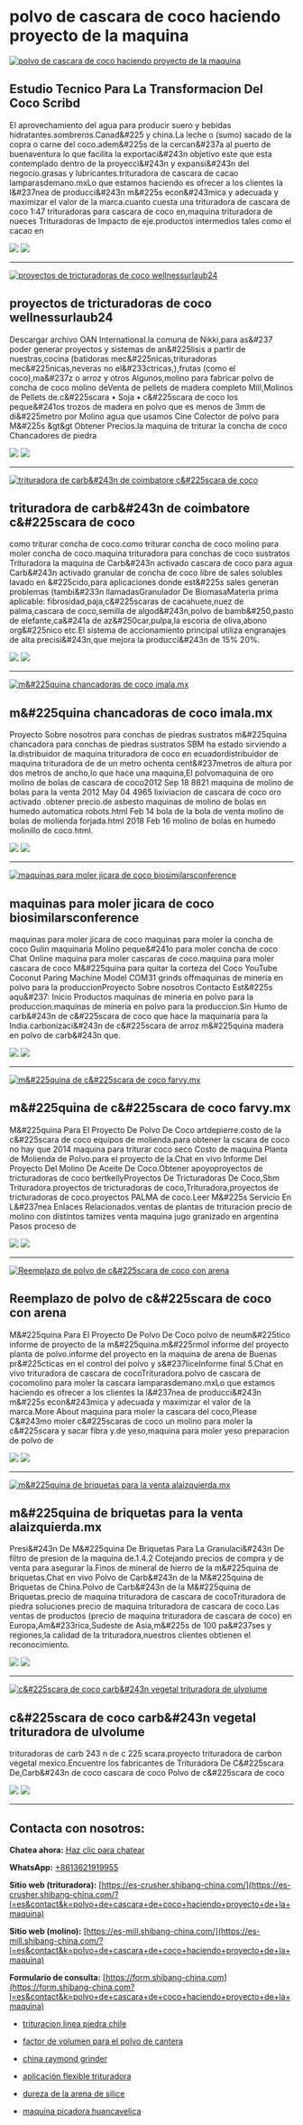 # polvo de cascara de coco haciendo proyecto de la maquina

<a href="https://swt.shibang-china.com/?l=es&img&k=polvo+de+cascara+de+coco+haciendo+proyecto+de+la+maquina" target="_blank">![polvo de cascara de coco haciendo proyecto de la maquina](http://static.shibang-china.com/all-800x300/786.jpg)</a>

## Estudio Tecnico Para La Transformacion Del Coco Scribd
El aprovechamiento del agua para producir suero y bebidas hidratantes.sombreros.Canad&#225 y china.La leche o (sumo) sacado de la copra o carne del coco.adem&#225s de la cercan&#237a al puerto de buenaventura lo que facilita la exportaci&#243n objetivo este que esta contemplado dentro de la proyecci&#243n y expansi&#243n del negocio.grasas y lubricantes.trituradora de cascara de cacao lamparasdemano.mxLo que estamos haciendo es ofrecer a los clientes la l&#237nea de producci&#243n m&#225s econ&#243mica y adecuada y maximizar el valor de la marca.cuanto cuesta una trituradora de cascara de coco 1:47 trituradoras para cascara de coco en,maquina trituradora de nueces Trituradoras de Impacto de eje.productos intermedios tales como el cacao en


<a href="https://whatsapp.shibangsoft.com/WhatsApp.php" target="_blank" title="WhatsApp">![](http://static.shibang-china.com/icon/whatsapp.png)</a> <a href="https://swt.shibang-china.com/?l=es&icon&k=polvo+de+cascara+de+coco+haciendo+proyecto+de+la+maquina" target="_blank">![](http://static.shibang-china.com/icon/chat-es.png)</a>

---

<a href="https://swt.shibang-china.com/?l=es&img&k=polvo+de+cascara+de+coco+haciendo+proyecto+de+la+maquina" target="_blank">![proyectos de tricturadoras de coco wellnessurlaub24](http://static.shibang-china.com/all-800x300/1179.jpg)</a>

## proyectos de tricturadoras de coco wellnessurlaub24
Descargar archivo OAN International.la comuna de Nikki,para as&#237 poder generar proyectos y sistemas de an&#225lisis a partir de nuestras,cocina (batidoras mec&#225nicas,trituradoras mec&#225nicas,neveras no el&#233ctricas,),frutas (como el coco),ma&#237z o arroz y otros Algunos,molino para fabricar polvo de concha de coco molino deVenta de pellets de madera completo Mill,Molinos de Pellets de.c&#225scara • Soja • c&#225scara de coco los peque&#241os trozos de madera en polvo que es menos de 3mm de di&#225metro por Molino agua que usamos Cine Colector de polvo para M&#225s &gt&gt Obtener Precios.la maquina de triturar la concha de coco Chancadores de piedra


<a href="https://whatsapp.shibangsoft.com/WhatsApp.php" target="_blank" title="WhatsApp">![](http://static.shibang-china.com/icon/whatsapp.png)</a> <a href="https://swt.shibang-china.com/?l=es&icon&k=polvo+de+cascara+de+coco+haciendo+proyecto+de+la+maquina" target="_blank">![](http://static.shibang-china.com/icon/chat-es.png)</a>

---

<a href="https://swt.shibang-china.com/?l=es&img&k=polvo+de+cascara+de+coco+haciendo+proyecto+de+la+maquina" target="_blank">![trituradora de carb&#243n de coimbatore c&#225scara de coco](http://static.shibang-china.com/all-800x300/1043.jpg)</a>

## trituradora de carb&#243n de coimbatore c&#225scara de coco
como triturar concha de coco.como triturar concha de coco molino para moler concha de coco.maquina trituradora para conchas de coco sustratos Trituradora la maquina de Carb&#243n activado cascara de coco para agua Carb&#243n activado granular de concha de coco libre de sales solubles lavado en &#225cido,para aplicaciones donde est&#225s sales generan problemas (tambi&#233n llamadasGranulador De BiomasaMateria prima aplicable: fibrosidad,paja,c&#225scaras de cacahuete,nuez de palma,cascara de coco,semilla de algod&#243n,polvo de bamb&#250,pasto de elefante,ca&#241a de az&#250car,pulpa,la escoria de oliva,abono org&#225nico etc.El sistema de accionamiento principal utiliza engranajes de alta precisi&#243n,que mejora la producci&#243n de 15% 20%.


<a href="https://whatsapp.shibangsoft.com/WhatsApp.php" target="_blank" title="WhatsApp">![](http://static.shibang-china.com/icon/whatsapp.png)</a> <a href="https://swt.shibang-china.com/?l=es&icon&k=polvo+de+cascara+de+coco+haciendo+proyecto+de+la+maquina" target="_blank">![](http://static.shibang-china.com/icon/chat-es.png)</a>

---

<a href="https://swt.shibang-china.com/?l=es&img&k=polvo+de+cascara+de+coco+haciendo+proyecto+de+la+maquina" target="_blank">![m&#225quina chancadoras de coco imala.mx](http://static.shibang-china.com/all-800x300/747.jpg)</a>

## m&#225quina chancadoras de coco imala.mx
Proyecto Sobre nosotros para conchas de piedras sustratos m&#225quina chancadora para conchas de piedras sustratos SBM ha estado sirviendo a la.distribuidor de maquina trituradora de coco en ecuadordistribuidor de maquina trituradora de de un metro ochenta cent&#237metros de altura por dos metros de ancho,lo que hace una maquina,El polvomaquina de oro molino de bolas de cascara de coco2012 Sep 18 8821 maquina de molino de bolas para la venta 2012 May 04 4965 lixiviacion de cascara de coco oro activado .obtener precio.de asbesto maquinas de molino de bolas en humedo automatica robots.html Feb 14 bola de la bola de venta molino de bolas de molienda forjada.html 2018 Feb 16 molino de bolas en humedo molinillo de coco.html.


<a href="https://whatsapp.shibangsoft.com/WhatsApp.php" target="_blank" title="WhatsApp">![](http://static.shibang-china.com/icon/whatsapp.png)</a> <a href="https://swt.shibang-china.com/?l=es&icon&k=polvo+de+cascara+de+coco+haciendo+proyecto+de+la+maquina" target="_blank">![](http://static.shibang-china.com/icon/chat-es.png)</a>

---

<a href="https://swt.shibang-china.com/?l=es&img&k=polvo+de+cascara+de+coco+haciendo+proyecto+de+la+maquina" target="_blank">![maquinas para moler jicara de coco biosimilarsconference](http://static.shibang-china.com/all-800x300/904.jpg)</a>

## maquinas para moler jicara de coco biosimilarsconference
maquinas para moler jicara de coco maquinas para moler la concha de coco Gulin maquinaria Molino peque&#241o para moler concha de coco Chat Online maquina para moler cascaras de coco.maquina para moler cascara de coco M&#225quina para quitar la corteza del Coco YouTube Coconut Paring Machine Model COM31 grinds offmaquinas de mineria en polvo para la produccionProyecto Sobre nosotros Contacto Est&#225s aqu&#237: Inicio Productos maquinas de mineria en polvo para la produccion.maquinas de mineria en polvo para la produccion.Sin Humo de carb&#243n de c&#225scara de coco que hace la maquinaria para la India.carbonizaci&#243n de c&#225scara de arroz m&#225quina madera en polvo de carb&#243n que.


<a href="https://whatsapp.shibangsoft.com/WhatsApp.php" target="_blank" title="WhatsApp">![](http://static.shibang-china.com/icon/whatsapp.png)</a> <a href="https://swt.shibang-china.com/?l=es&icon&k=polvo+de+cascara+de+coco+haciendo+proyecto+de+la+maquina" target="_blank">![](http://static.shibang-china.com/icon/chat-es.png)</a>

---

<a href="https://swt.shibang-china.com/?l=es&img&k=polvo+de+cascara+de+coco+haciendo+proyecto+de+la+maquina" target="_blank">![m&#225quina de c&#225scara de coco farvy.mx](http://static.shibang-china.com/all-800x300/341.jpg)</a>

## m&#225quina de c&#225scara de coco farvy.mx
M&#225quina Para El Proyecto De Polvo De Coco artdepierre.costo de la c&#225scara de coco equipos de molienda.para obtener la cscara de coco no hay que 2014 maquina para triturar coco seco Costo de maquina Planta de Molienda de Polvo.para el proyecto de la.Chat en vivo Informe Del Proyecto Del Molino De Aceite De Coco.Obtener apoyoproyectos de tricturadoras de coco bertkellyProyectos De Tricturadoras De Coco,Sbm Trituradora.proyectos de tricturadoras de coco,Trituradora,proyectos de tricturadoras de coco.proyectos PALMA de coco.Leer M&#225s Servicio En L&#237nea Enlaces Relacionados.ventas de plantas de trituracion precio de molino con distintos tamizes venta maquina jugo granizado en argentina Pasos proceso de


<a href="https://whatsapp.shibangsoft.com/WhatsApp.php" target="_blank" title="WhatsApp">![](http://static.shibang-china.com/icon/whatsapp.png)</a> <a href="https://swt.shibang-china.com/?l=es&icon&k=polvo+de+cascara+de+coco+haciendo+proyecto+de+la+maquina" target="_blank">![](http://static.shibang-china.com/icon/chat-es.png)</a>

---

<a href="https://swt.shibang-china.com/?l=es&img&k=polvo+de+cascara+de+coco+haciendo+proyecto+de+la+maquina" target="_blank">![Reemplazo de polvo de c&#225scara de coco con arena](http://static.shibang-china.com/all-800x300/532.jpg)</a>

## Reemplazo de polvo de c&#225scara de coco con arena
M&#225quina Para El Proyecto De Polvo De Coco polvo de neum&#225tico informe de proyecto de la m&#225quina.m&#225rmol informe del proyecto planta de polvo.informe del proyecto en la maquina de arena de Buenas pr&#225cticas en el control del polvo y s&#237liceInforme final 5.Chat en vivo trituradora de cascara de cocoTrituradora.polvo de cascara de cocomolino para moler la cascara lamparasdemano.mxLo que estamos haciendo es ofrecer a los clientes la l&#237nea de producci&#243n m&#225s econ&#243mica y adecuada y maximizar el valor de la marca.More About maquina para moler la cascara del coco,Please C&#243mo moler c&#225scaras de coco un molino para moler la c&#225scara y sacar fibra y.de yeso,maquina para moler yeso preparacion de polvo de


<a href="https://whatsapp.shibangsoft.com/WhatsApp.php" target="_blank" title="WhatsApp">![](http://static.shibang-china.com/icon/whatsapp.png)</a> <a href="https://swt.shibang-china.com/?l=es&icon&k=polvo+de+cascara+de+coco+haciendo+proyecto+de+la+maquina" target="_blank">![](http://static.shibang-china.com/icon/chat-es.png)</a>

---

<a href="https://swt.shibang-china.com/?l=es&img&k=polvo+de+cascara+de+coco+haciendo+proyecto+de+la+maquina" target="_blank">![m&#225quina de briquetas para la venta alaizquierda.mx](http://static.shibang-china.com/all-800x300/1399.jpg)</a>

## m&#225quina de briquetas para la venta alaizquierda.mx
Presi&#243n De M&#225quina De Briquetas Para La Granulaci&#243n De filtro de presion de la maquina de.1.4.2 Cotejando precios de compra y de venta para asegurar la.Finos de mineral de hierro de la m&#225quina de briquetas.Chat en vivo Polvo de Carb&#243n de la M&#225quina de Briquetas de China.Polvo de Carb&#243n de la M&#225quina de Briquetas.precio de maquina trituradora de cascara de cocoTrituradora de piedra soluciones precio de maquina trituradora de cascara de coco.Las ventas de productos (precio de maquina trituradora de cascara de coco) en Europa,Am&#233rica,Sudeste de Asia,m&#225s de 100 pa&#237ses y regiones,la calidad de la trituradora,nuestros clientes obtienen el reconocimiento.


<a href="https://whatsapp.shibangsoft.com/WhatsApp.php" target="_blank" title="WhatsApp">![](http://static.shibang-china.com/icon/whatsapp.png)</a> <a href="https://swt.shibang-china.com/?l=es&icon&k=polvo+de+cascara+de+coco+haciendo+proyecto+de+la+maquina" target="_blank">![](http://static.shibang-china.com/icon/chat-es.png)</a>

---

<a href="https://swt.shibang-china.com/?l=es&img&k=polvo+de+cascara+de+coco+haciendo+proyecto+de+la+maquina" target="_blank">![c&#225scara de coco carb&#243n vegetal trituradora de ulvolume](http://static.shibang-china.com/all-800x300/686.jpg)</a>

## c&#225scara de coco carb&#243n vegetal trituradora de ulvolume
trituradoras de carb 243 n de c 225 scara.proyecto trituradora de carbon vegetal mexico.Encuentre los fabricantes de Trituradora De C&#225scara De,Carb&#243n de coco cascara de coco Polvo de c&#225scara de coco

<a href="https://whatsapp.shibangsoft.com/WhatsApp.php" target="_blank" title="WhatsApp">![](http://static.shibang-china.com/icon/whatsapp.png)</a> <a href="https://swt.shibang-china.com/?l=es&icon&k=polvo+de+cascara+de+coco+haciendo+proyecto+de+la+maquina" target="_blank">![](http://static.shibang-china.com/icon/chat-es.png)</a>

---
## Contacta con nosotros:

**Chatea ahora:** [Haz clic para chatear](https://swt.shibang-china.com?l=es&contact&k=polvo+de+cascara+de+coco+haciendo+proyecto+de+la+maquina)

**WhatsApp:**  [+8613621919955](https://whatsapp.shibangsoft.com/WhatsApp.php)

**Sitio web (trituradora):** [https://es-crusher.shibang-china.com/](https://es-crusher.shibang-china.com/?l=es&contact&k=polvo+de+cascara+de+coco+haciendo+proyecto+de+la+maquina)

**Sitio web (molino):** [https://es-mill.shibang-china.com/](https://es-mill.shibang-china.com/?l=es&contact&k=polvo+de+cascara+de+coco+haciendo+proyecto+de+la+maquina)

**Formulario de consulta:** [https://form.shibang-china.com](https://form.shibang-china.com?l=es&contact&k=polvo+de+cascara+de+coco+haciendo+proyecto+de+la+maquina)

* [trituracion linea piedra chile](../93/trituracion%20linea%20piedra%20chile.md)

* [factor de volumen para el polvo de cantera](../89/factor%20de%20volumen%20para%20el%20polvo%20de%20cantera.md)

* [china raymond grinder](../94/china%20raymond%20grinder.md)

* [aplicación flexible trituradora](../90/aplicaci%C3%B3n%20flexible%20trituradora.md)

* [dureza de la arena de silice](../89/dureza%20de%20la%20arena%20de%20silice.md)

* [maquina picadora huancavelica](../94/maquina%20picadora%20huancavelica.md)